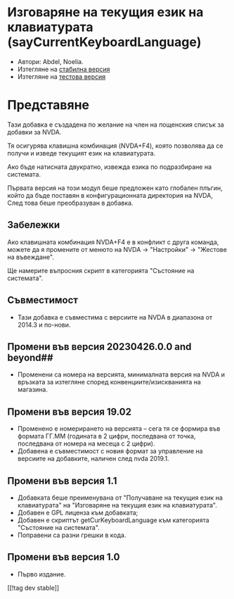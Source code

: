 # Изговаряне на текущия език на клавиатурата (sayCurrentKeyboardLanguage) #

* Автори: Abdel, Noelia.
* Изтегляне на [стабилна
  версия](https://www.nvaccess.org/addonStore/legacy?file=sayCurrentKeyboardLanguage)
* Изтегляне на [тестова
  версия](https://www.nvaccess.org/addonStore/legacy?file=sayCurrentKeyboardLanguage)

# Представяне #

Тази добавка е създадена по желание на член на пощенския списък за добавки
за NVDA.

Тя осигурява клавишна комбинация (NVDA+F4), която позволява да се получи и
изведе текущият език на клавиатурата.

Ако бъде натисната двукратно, извежда езика по подразбиране на системата.

Първата версия на този модул беше предложен като глобален плъгин, който да
бъде поставян в конфигурационната директория на NVDA, След това беше
преобразуван в добавка.

## Забележки ##

Ако клавишната комбинация NVDA+F4 е в конфликт с друга команда, можете да я
промените от менюто на NVDA -> "Настройки" -> "Жестове на въвеждане".

Ще намерите въпросния скрипт в категорията "Състояние на системата".

## Съвместимост ##

* Тази добавка е съвместима с версиите на NVDA в диапазона от 2014.3 и
  по-нови.

## Промени във версия 20230426.0.0 and beyond##

* Променени са номера на версията, минималната версия на NVDA и връзката за
  изтегляне според конвенциите/изискванията на магазина.

## Промени във версия 19.02 ##

* Променено е номерирането на версията – сега тя се формира във формата
  ГГ.ММ (годината в 2 цифри, последвана от точка, последвана от номера на
  месеца с 2 цифри).
* Добавена е съвместимост с новия формат за управление на версиите на
  добавките, наличен след nvda 2019.1.																					

## Промени във версия 1.1 ##

* Добавката беше преименувана от "Получаване на текущия език на
  клавиатурата" на "Изговаряне на текущия език на клавиатурата".
* Добавен е GPL лиценза към добавката;
* Добавен е скриптът getCurKeyboardLanguage към категорията "Състояние на
  системата".
* Поправени са разни грешки в кода.

## Промени във версия 1.0 ##

* Първо издание.

[[!tag dev stable]]
